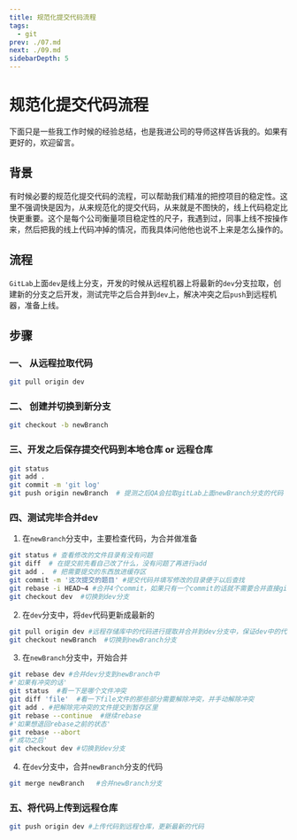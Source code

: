 ```yaml
---
title: 规范化提交代码流程
tags: 
  - git
prev: ./07.md
next: ./09.md
sidebarDepth: 5
---
```

# 规范化提交代码流程

下面只是一些我工作时候的经验总结，也是我进公司的导师这样告诉我的。如果有更好的，欢迎留言。

## 背景
有时候必要的规范化提交代码的流程，可以帮助我们精准的把控项目的稳定性。这里不强调快是因为，从来规范化的提交代码，从来就是不图快的，线上代码稳定比快更重要。这个是每个公司衡量项目稳定性的尺子，我遇到过，同事上线不按操作来，然后把我的线上代码冲掉的情况，而我具体问他他也说不上来是怎么操作的。

## 流程
`GitLab`上面`dev`是线上分支，开发的时候从远程机器上将最新的`dev`分支拉取，创建新的分支之后开发，测试完毕之后合并到`dev`上，解决冲突之后`push`到远程机器，准备上线。

## 步骤
### 一、 从远程拉取代码
```bash
git pull origin dev
```
### 二、 创建并切换到新分支
```bash
git checkout -b newBranch
```
### 三、开发之后保存提交代码到本地仓库 or 远程仓库

```bash
git status
git add .
git commit -m 'git log'
git push origin newBranch  # 提测之后QA会拉取gitLab上面newBranch分支的代码
```
### 四、测试完毕合并dev
1. 在`newBranch`分支中，主要检查代码，为合并做准备
```bash
git status # 查看修改的文件目录有没有问题
git diff  # 在提交前先看自己改了什么，没有问题了再进行add
git add .  # 把需要提交的东西放进缓存区
git commit -m '这次提交的题目' #提交代码并填写修改的目录便于以后查找
git rebase -i HEAD~4 #合并4个commit，如果只有一个commit的话就不需要合并直接git rebase
git checkout dev  #切换到dev分支
```
2. 在`dev`分支中，将`dev`代码更新成最新的
```bash
git pull origin dev #远程存储库中的代码进行提取并合并到dev分支中，保证dev中的代码是最新的
git checkout newBranch  #切换到newBranch分支
```
3. 在`newBranch`分支中，开始合并
```bash
git rebase dev #合并dev分支到newBranch中
#'如果有冲突的话'
git status  #看一下是哪个文件冲突
git diff 'file'  #看一下file文件的那些部分需要解除冲突，并手动解除冲突
git add . #把解除完冲突的文件提交到暂存区里
git rebase --continue  #继续rebase
#'如果想退回rebase之前的状态'
git rebase --abort
#'成功之后'
git checkout dev #切换到dev分支
```
4. 在`dev`分支中，合并`newBranch`分支的代码
```bash
git merge newBranch   #合并newBranch分支
```
### 五、将代码上传到远程仓库

```bash
git push origin dev #上传代码到远程仓库，更新最新的代码
```

